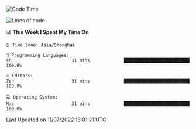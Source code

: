 <!--START_SECTION:waka-->
![Code Time](http://img.shields.io/badge/Code%20Time-743%20hrs%2052%20mins-blue)

![Lines of code](https://img.shields.io/badge/From%20Hello%20World%20I%27ve%20Written-22%20Thousand%20lines%20of%20code-blue)

📊 **This Week I Spent My Time On** 

```text
⌚︎ Time Zone: Asia/Shanghai

💬 Programming Languages: 
sh                       31 mins             █████████████████████████   100.0%

🔥 Editors: 
Zsh                      31 mins             █████████████████████████   100.0%

💻 Operating System: 
Mac                      31 mins             █████████████████████████   100.0%

```


 Last Updated on 11/07/2022 13:01:21 UTC
<!--END_SECTION:waka-->
